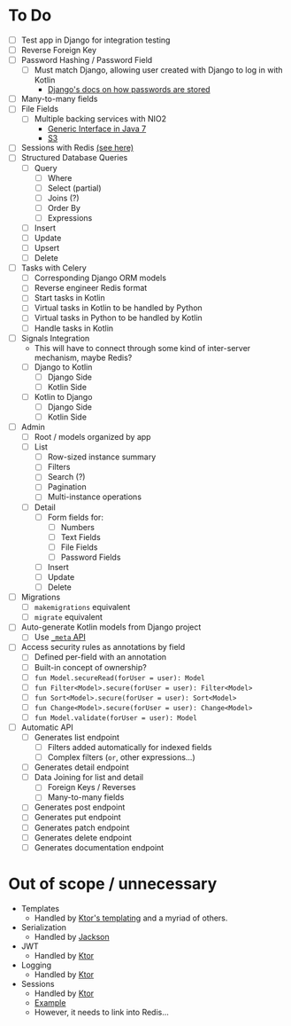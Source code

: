 # To Do

- [ ] Test app in Django for integration testing
- [ ] Reverse Foreign Key
- [ ] Password Hashing / Password Field
  - [ ] Must match Django, allowing user created with Django to log in with Kotlin
     - [Django's docs on how passwords are stored](https://docs.djangoproject.com/en/3.1/topics/auth/passwords/)
- [ ] Many-to-many fields
- [ ] File Fields
  - [ ] Multiple backing services with NIO2
    - [Generic Interface in Java 7](https://docs.oracle.com/javase/7/docs/api/java/nio/file/spi/FileSystemProvider.html)
    - [S3](https://github.com/Upplication/Amazon-S3-FileSystem-NIO2)
- [ ] Sessions with Redis [(see here)](https://ktor.io/docs/storages.html#custom_storage)
- [ ] Structured Database Queries
  - [ ] Query
    - [ ] Where
    - [ ] Select (partial)
    - [ ] Joins (?)
    - [ ] Order By
    - [ ] Expressions
  - [ ] Insert
  - [ ] Update
  - [ ] Upsert
  - [ ] Delete
- [ ] Tasks with Celery
  - [ ] Corresponding Django ORM models
  - [ ] Reverse engineer Redis format
  - [ ] Start tasks in Kotlin
  - [ ] Virtual tasks in Kotlin to be handled by Python
  - [ ] Virtual tasks in Python to be handled by Kotlin
  - [ ] Handle tasks in Kotlin
- [ ] Signals Integration
  - This will have to connect through some kind of inter-server mechanism, maybe Redis?
  - [ ] Django to Kotlin
    - [ ] Django Side
    - [ ] Kotlin Side
  - [ ] Kotlin to Django
    - [ ] Django Side
    - [ ] Kotlin Side
- [ ] Admin
  - [ ] Root / models organized by app
  - [ ] List
    - [ ] Row-sized instance summary
    - [ ] Filters
    - [ ] Search (?)
    - [ ] Pagination
    - [ ] Multi-instance operations
  - [ ] Detail
    - [ ] Form fields for:
      - [ ] Numbers
      - [ ] Text Fields
      - [ ] File Fields
      - [ ] Password Fields
    - [ ] Insert
    - [ ] Update
    - [ ] Delete
- [ ] Migrations
  - [ ] `makemigrations` equivalent
  - [ ] `migrate` equivalent
- [ ] Auto-generate Kotlin models from Django project
  - [ ] Use [`_meta` API](https://docs.djangoproject.com/en/3.1/ref/models/meta/)
- [ ] Access security rules as annotations by field
  - [ ] Defined per-field with an annotation
  - [ ] Built-in concept of ownership?
  - [ ] `fun Model.secureRead(forUser = user): Model`
  - [ ] `fun Filter<Model>.secure(forUser = user): Filter<Model>`
  - [ ] `fun Sort<Model>.secure(forUser = user): Sort<Model>`
  - [ ] `fun Change<Model>.secure(forUser = user): Change<Model>`
  - [ ] `fun Model.validate(forUser = user): Model`
- [ ] Automatic API 
  - [ ] Generates list endpoint
    - [ ] Filters added automatically for indexed fields
    - [ ] Complex filters (`or`, other expressions...)
  - [ ] Generates detail endpoint
  - [ ] Data Joining for list and detail
    - [ ] Foreign Keys / Reverses
    - [ ] Many-to-many fields  
  - [ ] Generates post endpoint
  - [ ] Generates put endpoint
  - [ ] Generates patch endpoint
  - [ ] Generates delete endpoint
  - [ ] Generates documentation endpoint
  
# Out of scope / unnecessary

- Templates
  - Handled by [Ktor's templating](https://ktor.io/docs/working-with-views.html) and a myriad of others.
- Serialization
  - Handled by [Jackson](https://github.com/FasterXML/jackson)
- JWT
  - Handled by [Ktor](https://ktor.io/docs/jwt.html#using-a-jwk-provider)
- Logging
  - Handled by [Ktor](https://ktor.io/docs/logging.html#mdc)
- Sessions
  - Handled by [Ktor](https://ktor.io/docs/cookie-header.html)
  - [Example](https://gitlab.com/nanodeath/ktor-session-auth-example/-/blob/master/src/Routes.kt)
  - However, it needs to link into Redis...